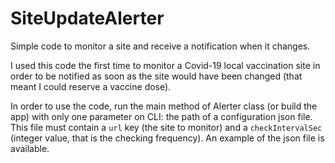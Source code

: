 # SiteUpdateAlerter
Simple code to monitor a site and receive a notification when it changes.

I used this code the first time to monitor a Covid-19 local vaccination site in order to be notified as soon as the site would have been changed (that meant I could reserve a vaccine dose).

In order to use the code, run the main method of Alerter class (or build the app) with only one parameter on CLI: the path of a configuration json file.
This file must contain a `url` key (the site to monitor) and a `checkIntervalSec` (integer value, that is the checking frequency).
An example of the json file is available.
